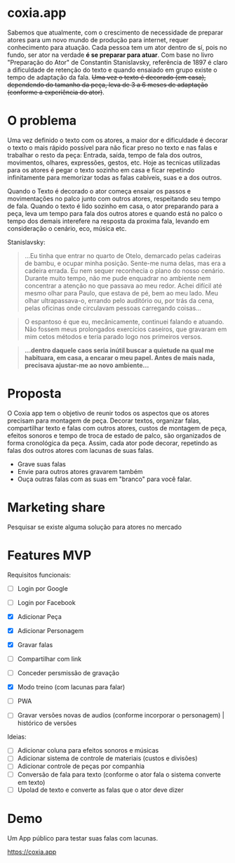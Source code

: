 # coxia.app
Sabemos que atualmente, com o crescimento de necessidade de preparar atores para um novo mundo de produção para internet, requer conhecimento para atuação. Cada pessoa tem um ator dentro de sí, pois no fundo, ser ator na verdade **é se preparar para atuar**.
Com base no livro "Preparação do Ator" de Constantin Stanislavsky, referência de 1897 é claro a dificuldade de retenção do texto e quando ensaiado em grupo existe o tempo de adaptação da fala. ~~Uma vez o texto é decorado (em casa), dependendo do tamanho da peça, leva de 3 a 6 meses de adaptação (conforme a experiência do ator)~~.

# O problema
Uma vez definido o texto com os atores, a maior dor e dificuldade é decorar o texto o mais rápido possível para não ficar preso no texto e  nas falas e trabalhar o resto da peça: Entrada, saída, tempo de fala dos outros, movimentos, olhares, expressões, gestos, etc. Hoje as tecnicas utilizadas para os atores é pegar o texto sozinho em casa e ficar repetindo infinitamente para memorizar todas as falas cabíveis, suas e a dos outros.

Quando o Texto é decorado o ator começa ensaiar os passos e movimentações no palco junto com outros atores, respeitando seu tempo de fala. Quando o texto é lido sozinho em casa, o ator preparando para a peça, leva um tempo para fala dos outros atores e quando está no palco o tempo dos demais interefere na resposta da proxima fala, levando em consideração o cenário, eco, música etc.

Stanislavsky:
> ...Eu tinha que entrar no quarto de Otelo, demarcado pelas cadeiras de bambu, e ocupar minha posição. Sente-me numa delas, mas era a cadeira errada. Eu nem sequer reconhecia o plano do nosso cenário. Durante muito tempo, não me pude enquadrar no ambiente nem concentrar a atenção no que passava ao meu redor. Achei difícil até mesmo olhar para Paulo, que estava de pé, bem ao meu lado. Meu olhar ultrapassava-o, errando pelo auditório ou, por trás da cena, pelas oficinas onde circulavam pessoas carregando coisas...

> O espantoso é que eu, mecânicamente, continuei falando e atuando. Não fossem meus prolongados exercícios caseiros, que gravaram em mim cetos métodos e teria parado logo nos primeiros versos.

>**...dentro daquele caos seria inútil buscar a quietude na qual me habituara, em casa, a encarar o meu papel. Antes de mais nada, precisava ajustar-me ao novo ambiente...**

# Proposta
O Coxia app tem o objetivo de reunir todos os aspectos que os atores precisam para montagem de peça. Decorar textos, organizar falas, compartilhar texto e falas com outros atores, custos de montagem de peça, efeitos sonoros e tempo de troca de estado de palco, são organizados de forma cronológica da peça. Assim, cada ator pode decorar, repetindo as falas dos outros atores com lacunas de suas falas.
- Grave suas falas
- Envie para outros atores gravarem também
- Ouça outras falas com as suas em "branco" para você falar.


# Marketing share
Pesquisar se existe alguma solução para atores no mercado

# Features MVP
Requisitos funcionais:
- [ ] Login por Google
- [ ] Login por Facebook
- [X] Adicionar Peça
- [X] Adicionar Personagem
- [X] Gravar falas
- [ ] Compartilhar com link
- [ ] Conceder persmissão de gravação
- [X] Modo treino (com lacunas para falar)
- [ ] PWA
- [ ] Gravar versões novas de audios (conforme incorporar o personagem) | histórico de versões


Ideias:
- [ ] Adicionar coluna para efeitos sonoros e músicas
- [ ] Adicionar sistema de controle de materiais (custos e divisões)
- [ ] Adicionar controle de peças por companhia
- [ ] Conversão de fala para texto (conforme o ator fala o sistema converte em texto)
- [ ] Upolad de texto e converte as falas que o ator deve dizer

# Demo
Um App público para testar suas falas com lacunas.

https://coxia.app

